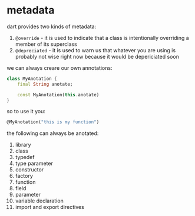 # metadata

dart provides two kinds of metadata:

1. `@override` - it is used to indicate that a class is intentionally overriding a member of its superclass
2. `@depreciated` - it is used to warn us that whatever you are using is probably not wise right now because it would be depericiated soon

we can always creare our own annotations:

```dart
class MyAnotation {
    final String anotate;

    const MyAnotation(this.anotate)
}
```

so to use it you:

```dart
@MyAnotation("this is my function")
```

the following can always be anotated:

1. library
2. class
3. typedef
4. type parameter
5. constructor
6. factory
7. function 
8. field
9. parameter
10. variable declaration
11. import and export directives


